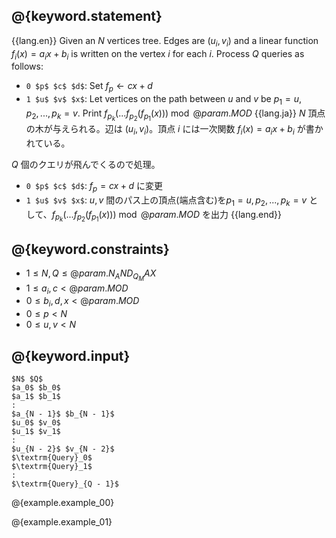 ## @{keyword.statement}

{{lang.en}}
Given an $N$ vertices tree. Edges are $(u_i, v_i)$ and a linear function $f_i(x) = a_i x + b_i$ is written on the vertex $i$ for each $i$. Process $Q$ queries as follows:

- `0 $p$ $c$ $d$`: Set $f_p \gets cx + d$
- `1 $u$ $v$ $x$`: Let vertices on the path between $u$ and $v$ be $p_1 = u, p_2, ..., p_k = v$. Print $f_{p_k}(...f_{p_2}(f_{p_1}(x))) \bmod @{param.MOD}$
{{lang.ja}}
$N$ 頂点の木が与えられる。辺は $(u_i, v_i)$。頂点 $i$ には一次関数 $f_i(x) = a_i x + b_i$ が書かれている。

$Q$ 個のクエリが飛んでくるので処理。

- `0 $p$ $c$ $d$`: $f_p = cx + d$ に変更
- `1 $u$ $v$ $x$`: $u, v$ 間のパス上の頂点(端点含む)を$p_1 = u, p_2, ..., p_k = v$ として、$f_{p_k}(...f_{p_2}(f_{p_1}(x))) \bmod @{param.MOD}$ を出力
{{lang.end}}

## @{keyword.constraints}

- $1 \leq N, Q \leq @{param.N_AND_Q_MAX}$
- $1 \leq a_i, c < @{param.MOD}$
- $0 \leq b_i, d, x < @{param.MOD}$
- $0 \leq p < N$
- $0 \leq u, v < N$

## @{keyword.input}

~~~
$N$ $Q$
$a_0$ $b_0$
$a_1$ $b_1$
:
$a_{N - 1}$ $b_{N - 1}$
$u_0$ $v_0$
$u_1$ $v_1$
:
$u_{N - 2}$ $v_{N - 2}$
$\textrm{Query}_0$
$\textrm{Query}_1$
:
$\textrm{Query}_{Q - 1}$
~~~

@{example.example_00}

@{example.example_01}

